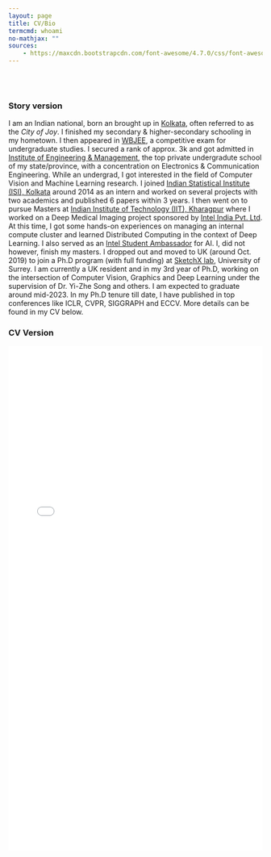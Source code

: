 ```yaml
---
layout: page
title: CV/Bio
termcmd: whoami
no-mathjax: ""
sources:
    - https://maxcdn.bootstrapcdn.com/font-awesome/4.7.0/css/font-awesome.min.css
---
```


<br /> <br />

### Story version

I am an Indian national, born an brought up in [Kolkata](https://wikitravel.org/en/Kolkata), often referred to as the *City of Joy*. I finished my secondary & higher-secondary schooling in my hometown. I then appeared in [WBJEE](https://wbjeeb.nic.in/WBJEEBBoardCMS/Page/Page?PageId=1&LangId=P), a competitive exam for undergraduate studies. I secured a rank of approx. 3k and got admitted in [Institute of Engineering & Management](https://iem.edu.in/), the top private undergradute school of my state/province, with a concentration on Electronics & Communication Engineering. While an undergrad, I got interested in the field of Computer Vision and Machine Learning research. I joined [Indian Statistical Institute (ISI), Kolkata](https://www.isical.ac.in/) around 2014 as an intern and worked on several projects with two academics and published 6 papers within 3 years. I then went on to pursue Masters at [Indian Institute of Technology (IIT), Kharagpur](http://iitkgp.ac.in/) where I worked on a Deep Medical Imaging project sponsored by [Intel India Pvt. Ltd](https://www.intel.in/content/www/in/en/homepage.html). At this time, I got some hands-on experiences on managing an internal compute cluster and learned Distributed Computing in the context of Deep Learning. I also served as an [Intel Student Ambassador](https://devmesh.intel.com/member-programs/intel-student-ambassador-program) for AI. I, did not however, finish my masters. I dropped out and moved to UK (around Oct. 2019) to join a Ph.D program (with full funding) at [SketchX lab](http://sketchx.ai/), University of Surrey. I am currently a UK resident and in my 3rd year of Ph.D, working on the intersection of Computer Vision, Graphics and Deep Learning under the supervision of Dr. Yi-Zhe Song and others. I am expected to graduate around mid-2023. In my Ph.D tenure till date, I have published in top conferences like ICLR, CVPR, SIGGRAPH and ECCV. More details can be found in my CV below.

### CV Version

<embed width="100%" height="1000px;" type="application/pdf" src="{{ site.url }}{{ site.baseurl }}/public/cv.pdf">